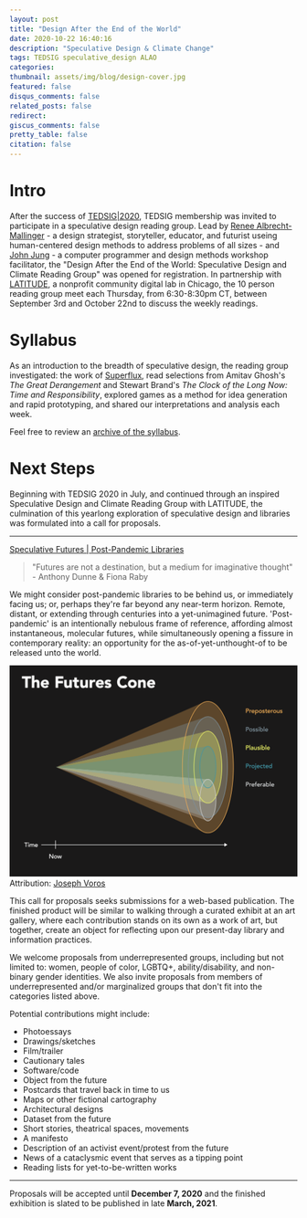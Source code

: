 ```yaml
---
layout: post
title: "Design After the End of the World"
date: 2020-10-22 16:40:16
description: "Speculative Design & Climate Change"
tags: TEDSIG speculative_design ALAO
categories:
thumbnail: assets/img/blog/design-cover.jpg
featured: false
disqus_comments: false
related_posts: false
redirect:
giscus_comments: false
pretty_table: false
citation: false
---
```


# Intro

After the success of [TEDSIG|2020](https://tedsig.alaoweb.org/), TEDSIG membership was invited to participate in a speculative design reading group. Lead by [Renee Albrecht-Mallinger](https://www.reneelynn.com/) - a design strategist, storyteller, educator, and futurist useing human-centered design methods to address problems of all sizes - and [John Jung](https://johnjung.us/) - a computer programmer and design methods workshop facilitator, the "Design After the End of the World: Speculative Design and Climate Reading Group" was opened for registration. In partnership with [LATITUDE](https://www.latitudechicago.org/), a nonprofit community digital lab in Chicago, the 10 person reading group meet each Thursday, from 6:30-8:30pm CT, between September 3rd and October 22nd to discuss the weekly readings.

# Syllabus

As an introduction to the breadth of speculative design, the reading group investigated: the work of [Superflux](https://superflux.in/), read selections from Amitav Ghosh's *The Great Derangement* and Stewart Brand's *The Clock of the Long Now: Time and Responsibility​*, explored games as a method for idea generation and rapid prototyping, and shared our interpretations and analysis each week.

Feel free to review an [archive of the syllabus](https://dzoladz.github.io/2020-reading-group/).

# Next Steps

Beginning with TEDSIG 2020 in July, and continued through an inspired Speculative Design and Climate Reading Group with LATITUDE, the culmination of this yearlong exploration of speculative design and libraries was formulated into a call for proposals.

<hr/>

[Speculative Futures | Post-Pandemic Libraries](https://futures.alaoweb.org/)

> "Futures are not a destination, but a medium for imaginative thought" - Anthony Dunne & Fiona Raby

We might consider post-pandemic libraries to be behind us, or immediately facing us; or, perhaps they're far beyond any near-term horizon. Remote, distant, or extending through centuries into a yet-unimagined future. 'Post-pandemic' is an intentionally nebulous frame of reference, affording almost instantaneous, molecular futures, while simultaneously opening a fissure in contemporary reality: an opportunity for the as-of-yet-unthought-of to be released unto the world.

![](https://github.com/dzoladz/tedsig-futures/blob/master/futures_cone.png?raw=true)  Attribution: [Joseph Voros](https://thevoroscope.com/2017/02/24/the-futures-cone-use-and-history/)

This call for proposals seeks submissions for a web-based publication. The finished product will be similar to walking through a curated exhibit at an art gallery, where each contribution stands on its own as a work of art, but together, create an object for reflecting upon our present-day library and information practices.

We welcome proposals from underrepresented groups, including but not limited to: women, people of color, LGBTQ+, ability/disability, and non-binary gender identities. We also invite proposals from members of underrepresented and/or marginalized groups that don't fit into the categories listed above.

Potential contributions might include:

- Photoessays
- Drawings/sketches
- Film/trailer
- Cautionary tales
- Software/code
- Object from the future
- Postcards that travel back in time to us
- Maps or other fictional cartography
- Architectural designs
- Dataset from the future
- Short stories, theatrical spaces, movements
- A manifesto
- Description of an activist event/protest from the future
- News of a cataclysmic event that serves as a tipping point
- Reading lists for yet-to-be-written works

<hr/>

Proposals will be accepted until **December 7, 2020** and the finished exhibition is slated to be published in late **March, 2021**.
